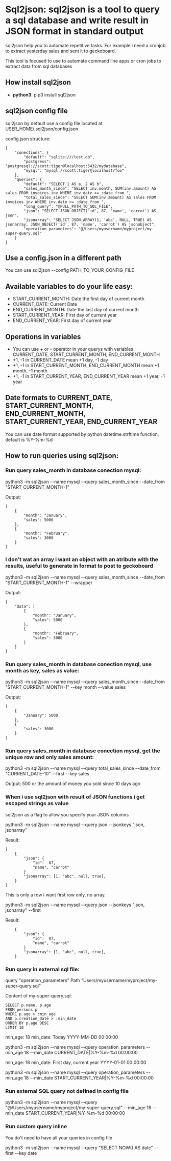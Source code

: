 # Sql2json: sql2json is a tool to query a sql database and write result in JSON format in standard output

sql2json help you to automate repetitive tasks.
For example i need a cronjob to extract yesterday sales and sent it to geckoboard.

This tool is focused to use to automate command line apps or cron jobs to extract data from sql databases

## How install sql2json
* **python3**: pip3 install sql2json

## sql2json config file

sql2json by default use a config file located at USER_HOME/.sql2json/config.json

config.json structure:

```
{
    "conections": {
        "default": "sqlite:///test.db",
        "postgress": "postgresql://scott:tiger@localhost:5432/mydatabase",
        "mysql": "mysql://scott:tiger@localhost/foo"
    },
    "queries": {
        "default": "SELECT 1 AS a, 2 AS b",
        "sales_month_since": "SELECT inv.month, SUM(inv.amount) AS sales FROM invoices inv WHERE inv.date >= :date_from ",
        "total_sales_since": "SELECT SUM(inv.amount) AS sales FROM invoices inv WHERE inv.date >= :date_from ",
        "long_query": "@FULL_PATH_TO_SQL_FILE",
		"json": "SELECT JSON_OBJECT('id', 87, 'name', 'carrot') AS json",
		"jsonarray": "SELECT JSON_ARRAY(1, 'abc', NULL, TRUE) AS jsonarray, JSON_OBJECT('id', 87, 'name', 'carrot') AS jsonobject",
        "operation_parameters": "@/Users/myusername/myproject/my-super-query.sql"
    }
}
```

## Use a config.json in a different path

You can use sql2json --config PATH_TO_YOUR_CONFIG_FILE

## Available variables to do your life easy:
- START_CURRENT_MONTH: Date the first day of current month
- CURRENT_DATE: Current Date
- END_CURRENT_MONTH: Date the last day of current month
- START_CURRENT_YEAR: First day of current year
- END_CURRENT_YEAR: First day of current year

## Operations in variables
- You can use + or - operator in your querys with variables CURRENT_DATE, START_CURRENT_MONTH, END_CURRENT_MONTH
- +1, -1 in CURRENT_DATE mean +1 day, -1 day
- +1, -1 in START_CURRENT_MONTH, END_CURRENT_MONTH mean +1 month, -1 month
- +1, -1 in START_CURRENT_YEAR, END_CURRENT_YEAR mean +1 year, -1 year

## Date formats to CURRENT_DATE, START_CURRENT_MONTH, END_CURRENT_MONTH, START_CURRENT_YEAR, END_CURRENT_YEAR
You can use date format supported by python datetime.strftime function, default is %Y-%m-%d

## How to run queries using sql2json:

### Run query sales_month in database conection mysql:

python3 -m sql2json --name mysql --query sales_month_since --date_from "START_CURRENT_MONTH-1"

Output:

```
[
    {
        "month": "January",
        "sales": 5000
    },
    {
        "month": "February",
        "sales": 3000
    }
]
```

### I don't wat an array i want an object with an atribute with the results, useful to generate in format to post to geckoboard

python3 -m sql2json --name mysql --query sales_month_since --date_from "START_CURRENT_MONTH-1" --wrapper

Output:

```
{
    "data": [
        {
            "month": "January",
            "sales": 5000
        },
        {
            "month": "February",
            "sales": 3000
        }
    ]
}
```

### Run query sales_month in database conection mysql, use month as key, sales as value:

python3 -m sql2json --name mysql --query sales_month_since --date_from "START_CURRENT_MONTH-1" --key month --value sales

Output:

```
[
    {
        "January": 5000
    },
    {
        "sales": 3000
    }
]
```

### Run query sales_month in database conection mysql, get the unique row and only sales amount:

python3 -m sql2json --name mysql --query total_sales_since --date_from "CURRENT_DATE-10" --first --key sales

Output: 500 or the amount of money you sold since 10 days ago

### When i use sql2json with result of JSON functions i get escaped strings as value

sql2json as a flag to allow you specify your JSON columns

python3 -m sql2json --name mysql --query json --jsonkeys "json, jsonarray"

Result:

```
[
    {
        "json": {
            "id":  87,
            "name", "carrot"
        }
        "jsonarray": [1, "abc", null, true],
    }
]
```

This is only a row i want first row only, no array.

python3 -m sql2json --name mysql --query json --jsonkeys "json, jsonarray" --first

Result:

```
    {
        "json": {
            "id":  87,
            "name", "carrot"
        }
        "jsonarray": [1, "abc", null, true],
    }
```

### Run query in external sql file:

query "operation_parameters"
Path "Users/myusername/myproject/my-super-query.sql"

Content of my-super-query.sql:

```
SELECT p.name, p.age
FROM persons p
WHERE p.age > :min_age
AND p.creation_date > :min_date
ORDER BY p.age DESC
LIMIT 10
```

min_age: 18
min_date: Today YYYY-MM-DD 00:00:00

python3 -m sql2json --name mysql --query operation_parameters --min_age 18 --min_date CURRENT_DATE|%Y-%m-%d 00:00:00

min_age: 18
min_date: First day, current year YYYY-01-01 00:00:00

python3 -m sql2json --name mysql --query operation_parameters --min_age 18 --min_date START_CURRENT_YEAR|%Y-%m-%d 00:00:00

### Run external SQL query not defined in config file

python3 -m sql2json --name mysql --query "@/Users/myusername/myproject/my-super-query.sql" --min_age 18 --min_date START_CURRENT_YEAR|%Y-%m-%d 00:00:00

### Run custom query inline

You do't need to have all your queries in config file

python3 -m sql2json --name mysql --query "SELECT NOW() AS date" --first --key date
